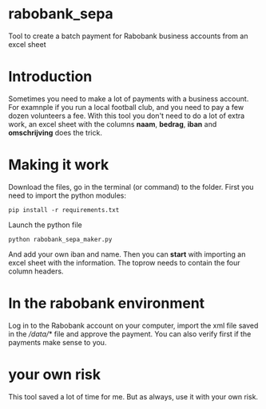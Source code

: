 # rabobank_sepa
Tool to create a batch payment for Rabobank business accounts from an excel sheet

# Introduction
Sometimes you need to make a lot of payments with a business account. For examnple if you run a local football club, and you need to pay
a few dozen volunteers a fee. With this tool you don't need to do a lot of extra work, an excel sheet with the columns **naam**, **bedrag**, **iban** and **omschrijving** does the trick.

# Making it work
Download the files, go in the terminal (or command) to the folder.
First you need to import the python modules:
```
pip install -r requirements.txt
```

Launch the python file
```
python rabobank_sepa_maker.py
```

And add your own iban and name. Then you can **start** with importing an excel sheet with the information. The toprow needs to contain the four column headers.

# In the rabobank environment
Log in to the Rabobank account on your computer, import the xml file saved in the */data/** file and approve the payment. You can also verify first if the payments make sense to you.

# your own risk
This tool saved a lot of time for me. But as always, use it with your own risk.
